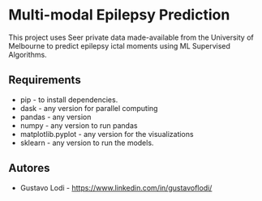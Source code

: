 # Multi-modal Epilepsy Prediction

This project uses Seer private data made-available from the University of Melbourne to predict epilepsy ictal moments using ML Supervised Algorithms. 
## Requirements

- pip - to install dependencies.
- dask - any version for parallel computing
- pandas - any version
- numpy - any version to run pandas
- matplotlib.pyplot - any version for the visualizations
- sklearn - any version to run the models.
## Autores

- Gustavo Lodi - https://www.linkedin.com/in/gustavoflodi/
